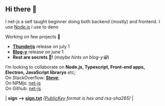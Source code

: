 ## Hi there 👋

I net-js a self taught beginner doing both backend (mostly) and frontend. I use [Node.js](https://github.com/nodejs/node) i use to deno

Working on few projects 🔭
 - [**Thunderjs**](https://github.com/net-js/thunderjs) release on july 1
 - [**Blog-y**](https://github.com/net-js/net-js/discussions/2) release on june 1
- **Rest are secrets 🤫!** (_maybe hints on blog-y😁_)

I’m looking to collaborate on **Node.js, Typescript, Front-end apps, Electron, JavaScript librarys** etc;  
On StackOverflow: [**Steve**](https://stackoverflow.com/users/18844713/steve?tab=profile);  
On NPMjs: [net-js](https://www.npmjs.com/~net-js)  
On Github: [net-js](https://github.com/net-js)

| **sign --> [sign.txt](https://github.com/net-js/net-js/blob/main/sign.txt)** _([PublicKey](https://gist.github.com/net-js/732043a7abf3bc2458425a63edd4df78) format is hex and rsa-sha265)_ |
